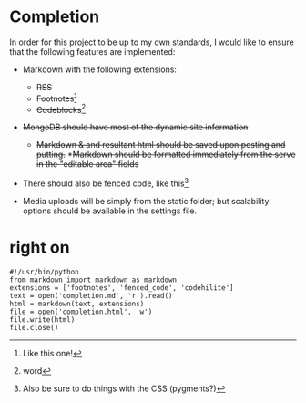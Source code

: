 # Completion

In order for this project to be up to my own standards, I would like to
ensure that the following features are implemented:

* Markdown with the following extensions:
	* <del>RSS</del>
	* <del>Footnotes[^1]</del>
	* <del>Codeblocks</del>[^code]

* <del>MongoDB should have most of the dynamic site information</st>
	* <del>Markdown & and resultant html should be saved upon posting and
          putting.</del>
*<del>Markdown should be formatted immediately from the serve in the "editable
  area" fields</del>

* There should also be fenced code, like this[^2]



* Media uploads will be simply from the static folder; but scalability options should be available in the settings file.


# right on

    #!/usr/bin/python
    from markdown import markdown as markdown
    extensions = ['footnotes', 'fenced_code', 'codehilite']
    text = open('completion.md', 'r').read()
    html = markdown(text, extensions)
    file = open('completion.html', 'w')
    file.write(html)
    file.close()



[^1]: Like this one!

[^2]: Also be sure to do things with the CSS (pygments?)

[^code]: word
